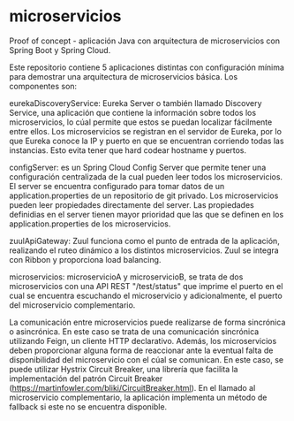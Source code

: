 # microservicios
Proof of concept - aplicación Java con arquitectura de microservicios con Spring Boot y Spring Cloud.

Este repositorio contiene 5 aplicaciones distintas con configuración mínima para demostrar una arquitectura de microservicios básica.
Los componentes son:

eurekaDiscoveryService: Eureka Server o también llamado Discovery Service, una aplicación que contiene la información sobre todos los microservicios, lo cúal permite que estos se puedan localizar fácilmente entre ellos. Los microservicios se registran en el servidor de Eureka, por lo que Eureka conoce la IP y puerto en que se encuentran corriendo todas las instancias. Esto evita tener que hard codear hostname y puertos.

configServer: es un Spring Cloud Config Server que permite tener una configuración centralizada de la cual pueden leer todos los microservicios. El server se encuentra configurado para tomar datos de un application.properties de un repositorio de git privado. Los microservicios pueden leer propiedades directamente del server. Las propiedades definidias en el server tienen mayor prioridad que las que se definen en los application.properties de los microservicios. 

zuulApiGateway: Zuul funciona como el punto de entrada de la aplicación, realizando el ruteo dinámico a los distintos microservicios. Zuul se integra con Ribbon y proporciona load 
balancing.

microservicios: microservicioA y microservicioB, se trata de dos microservicios con una API REST "/test/status" que imprime el puerto en el cual se encuentra escuchando el microservicio y adicionalmente, el puerto del microservicio complementario.

La comunicación entre microservicios puede realizarse de forma sincrónica o asincrónica. En este caso se trata de una comunicación sincrónica utilizando Feign, un cliente HTTP declarativo. Además, los microservicios deben proporcionar alguna forma de reaccionar ante la eventual falta de disponibilidad del microservicio con el cúal se comunican. En este caso, se puede utilizar Hystrix Circuit Breaker, una librería que facilita la implementación del patrón Circuit Breaker (https://martinfowler.com/bliki/CircuitBreaker.html). En el llamado al microservicio complementario, la aplicación implementa un método de fallback si este no se encuentra disponible. 
